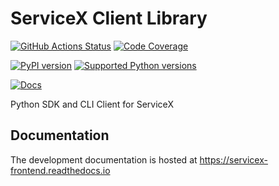 # ServiceX Client Library


[![GitHub Actions Status](https://github.com/ssl-hep/ServiceX_frontend/workflows/CI/CD/badge.svg?branch=master)](https://github.com/ssl-hep/ServiceX_frontend/actions)
[![Code Coverage](https://codecov.io/gh/ssl-hep/ServiceX_frontend/graph/badge.svg)](https://codecov.io/gh/ssl-hep/ServiceX_frontend)

[![PyPI version](https://badge.fury.io/py/servicex.svg)](https://badge.fury.io/py/servicex)
[![Supported Python versions](https://img.shields.io/pypi/pyversions/servicex.svg)](https://pypi.org/project/servicex/)

[![Docs](https://readthedocs.org/projects/docs/badge/?version=latest)](https://servicex-frontend.readthedocs.io)


Python SDK and CLI Client for ServiceX

## Documentation
The development documentation is hosted at https://servicex-frontend.readthedocs.io


